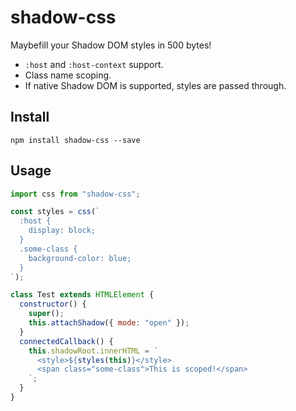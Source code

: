 # shadow-css

Maybefill your Shadow DOM styles in 500 bytes!

- `:host` and `:host-context` support.
- Class name scoping.
- If native Shadow DOM is supported, styles are passed through.

## Install

```
npm install shadow-css --save
```

## Usage

```js
import css from "shadow-css";

const styles = css(`
  :host {
    display: block;
  }
  .some-class {
    background-color: blue;
  }
`);

class Test extends HTMLElement {
  constructor() {
    super();
    this.attachShadow({ mode: "open" });
  }
  connectedCallback() {
    this.shadowRoot.innerHTML = `
      <style>${styles(this)}</style>
      <span class="some-class">This is scoped!</span>
    `;
  }
}
```
